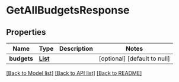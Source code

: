 # GetAllBudgetsResponse
## Properties

| Name | Type | Description | Notes |
|------------ | ------------- | ------------- | -------------|
| **budgets** | [**List**](Budget.md) |  | [optional] [default to null] |

[[Back to Model list]](../README.md#documentation-for-models) [[Back to API list]](../README.md#documentation-for-api-endpoints) [[Back to README]](../README.md)


